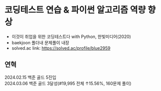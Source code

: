 # 코딩테스트 연습 & 파이썬 알고리즘 역량 향상

- 이것이 취업을 위한 코딩테스트다 with Python, 한빛미디어(2020)<br/>
- baekjoon 폴더내 문제풀이 내장<br/>
- solved.ac link: https://solved.ac/profile/blue2959<br/>

## 연혁
2024.02.15 백준 골드 5진입<br/>
2024.03.06 백준 골드 3달성(#19,995 전체 ↑15.56%, 160문제 풀이)
